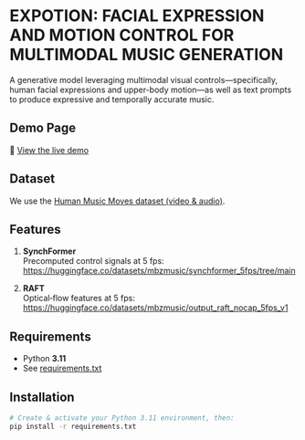 # EXPOTION: FACIAL EXPRESSION AND MOTION CONTROL FOR MULTIMODAL MUSIC GENERATION

A generative model leveraging multimodal visual controls—specifically, human facial expressions and upper-body motion—as well as text prompts to produce expressive and temporally accurate music.

## Demo Page

🔗 [View the live demo](https://github.com/fathinah/expotion)

## Dataset

We use the [Human Music Moves dataset (video & audio)](https://huggingface.co/datasets/mbzmusic/human-music-moves).

## Features

1. **SynchFormer**  
   Precomputed control signals at 5 fps:  
   https://huggingface.co/datasets/mbzmusic/synchformer_5fps/tree/main

2. **RAFT**  
   Optical‐flow features at 5 fps:  
   https://huggingface.co/datasets/mbzmusic/output_raft_nocap_5fps_v1

## Requirements

- Python **3.11**  
- See [requirements.txt](requirements.txt)

## Installation

```bash
# Create & activate your Python 3.11 environment, then:
pip install -r requirements.txt

